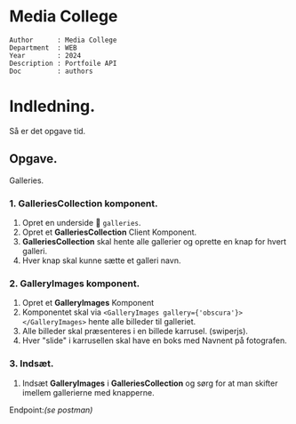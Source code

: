# Media College

```
Author      : Media College
Department  : WEB 
Year        : 2024 
Description : Portfoile API
Doc         : authors
```

# Indledning.

Så er det opgave tid.


## Opgave.
Galleries.

### 1. GalleriesCollection komponent.

1. Opret en underside :file_folder: `galleries`.
2. Opret et **GalleriesCollection** Client Komponent.
3. **GalleriesCollection** skal hente alle gallerier og oprette en knap for hvert galleri.
4. Hver knap skal kunne sætte et galleri navn.

### 2. GalleryImages komponent.
1. Opret et **GalleryImages** Komponent
2. Komponentet skal via `<GalleryImages gallery={'obscura'}></GalleryImages>` hente alle billeder til galleriet.
3. Alle billeder skal præsenteres i en billede karrusel. (swiperjs).
4. Hver "slide" i karrusellen skal have en boks med Navnent på fotografen.

### 3. Indsæt.

1. Indsæt **GalleryImages** i **GalleriesCollection** og sørg for at man skifter imellem gallerierne med knapperne.


Endpoint:*(se postman)*

